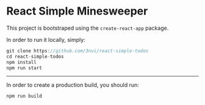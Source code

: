 # React Simple Minesweeper

This project is bootstraped using the `create-react-app` package.

In order to run it locally, simply:

```javascript
git clone https://github.com/3nvi/react-simple-todos
cd react-simple-todos
npm install
npm run start
```

---

In order to create a production build, you should run:

```javascript
npm run build
```
